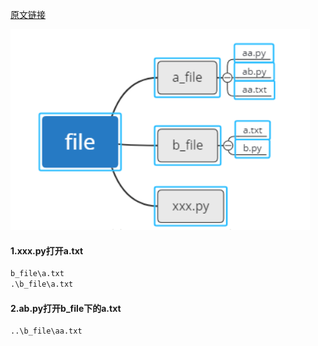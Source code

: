 [原文链接](https://blog.csdn.net/m0_37693335/article/details/81474995)

![image-20200226121248943](image-20200226121248943.png)

#### 1.xxx.py打开a.txt

```python
b_file\a.txt
.\b_file\a.txt
```

#### 2.ab.py打开b_file下的a.txt

```python
..\b_file\aa.txt
```

